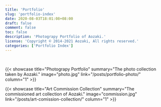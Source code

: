 ```yaml
---
title: 'Portfolio'
slug: 'portfolio-index'
date: 2020-08-03T18:01:08+08:00
draft: false
comment: false
toc: false
description: 'Photograpy Portfolio of Aozaki.'
license: 'Copyright © 2014-2021 Aozaki, All rights reserved.'
categories: ['Portfolio Index']
---
```


<br>

{{< showcase title="Photograpy Portfolio" summary="The photo collection taken by Aozaki." image="photo.jpg" link="/posts/portfolio-photo/" column="1" >}}

{{< showcase title="Art Commission Collection" summary="The commissioned art collection of Aozaki." image="commission.jpg" link="/posts/art-comission-collection/" column="1" >}}

<br>
